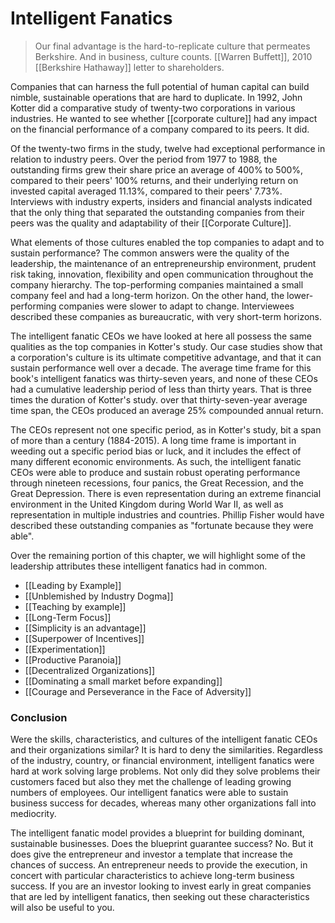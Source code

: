 # Intelligent Fanatics


> Our final advantage is the hard-to-replicate culture that permeates Berkshire. And in business, culture counts. [[Warren Buffett]], 2010 [[Berkshire Hathaway]] letter to shareholders.

Companies that can harness the full potential of human capital can build nimble, sustainable operations that are hard to duplicate. In 1992, John Kotter did a comparative study of twenty-two corporations in various industries. He wanted to see whether [[corporate culture]] had any impact on the financial performance of a company compared to its peers. It did.

Of the twenty-two firms in the study, twelve had exceptional performance in relation to industry peers. Over the period from 1977 to 1988, the outstanding firms grew their share price an average of 400% to 500%, compared to their peers' 100% returns, and their underlying return on invested capital averaged 11.13%, compared to their peers' 7.73%. Interviews with industry experts, insiders and financial analysts indicated that the only thing that separated the outstanding companies from their peers was the quality and adaptability of their [[Corporate Culture]].

What elements of those cultures enabled the top companies to adapt and to sustain performance? The common answers were the quality of the leadership, the maintenance of an entrepreneurship environment, prudent risk taking, innovation, flexibility and open communication throughout the company hierarchy. The top-performing companies maintained a small company feel and had a long-term horizon. On the other hand, the lower-performing companies were slower to adapt to change. Interviewees described these companies as bureaucratic, with very short-term horizons. 

The intelligent fanatic CEOs we have looked at here all possess the same qualities as the top companies in Kotter's study. Our case studies show that a corporation's culture is its ultimate competitive advantage, and that it can sustain performance well over a decade. The average time frame for this book's intelligent fanatics was thirty-seven years, and none of these CEOs had a cumulative leadership period of less than thirty years. That is three times the duration of Kotter's study. over that thirty-seven-year average time span, the CEOs produced an average 25% compounded annual return. 

The CEOs represent not one specific period, as in Kotter's study, bit a span of more than a century (1884-2015). A long time frame is important in weeding out a specific period bias or luck, and it includes the effect of many different economic environments. As such, the intelligent fanatic CEOs were able to produce and sustain robust operating performance through nineteen recessions, four panics, the Great Recession, and the Great Depression. There is even representation during an extreme financial environment in the United Kingdom during World War II, as well as representation in multiple industries and countries. Phillip Fisher would have described these outstanding companies as "fortunate because they were able".

Over the remaining portion of this chapter, we will highlight some of the leadership attributes these intelligent fanatics had in common. 


- [[Leading by Example]]
- [[Unblemished by Industry Dogma]]
- [[Teaching by example]]
- [[Long-Term Focus]]
- [[Simplicity is an advantage]]
- [[Superpower of Incentives]]
- [[Experimentation]]
- [[Productive Paranoia]]
- [[Decentralized Organizations]]
- [[Dominating a small market before expanding]]
- [[Courage and Perseverance in the Face of Adversity]]





### Conclusion

Were the skills, characteristics, and cultures of the intelligent fanatic CEOs and their organizations similar? It is hard to deny the similarities. Regardless of the industry, country, or financial environment, intelligent fanatics were hard at work solving large problems. Not only did they solve problems their customers faced but also they met the challenge of leading growing numbers of employees. Our intelligent fanatics were able to sustain business success
for decades, whereas many other organizations fall into mediocrity.

The intelligent fanatic model provides a blueprint for building dominant, sustainable businesses. Does the blueprint guarantee success? No. But it does give the entrepreneur and investor a template that increase the chances of success. An entrepreneur needs to provide the execution, in concert with particular characteristics to achieve long-term business success. If you are an investor looking to invest early in great companies that are led by intelligent fanatics, then seeking out these characteristics will also be useful to you.

 